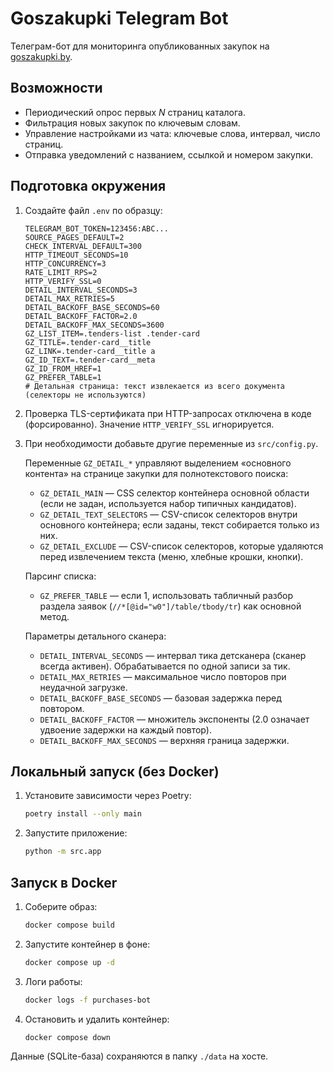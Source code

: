 # Goszakupki Telegram Bot

Телеграм-бот для мониторинга опубликованных закупок на [goszakupki.by](https://goszakupki.by/tenders/posted).

## Возможности

- Периодический опрос первых *N* страниц каталога.
- Фильтрация новых закупок по ключевым словам.
- Управление настройками из чата: ключевые слова, интервал, число страниц.
- Отправка уведомлений с названием, ссылкой и номером закупки.

## Подготовка окружения

1. Создайте файл `.env` по образцу:

   ```
   TELEGRAM_BOT_TOKEN=123456:ABC...
   SOURCE_PAGES_DEFAULT=2
   CHECK_INTERVAL_DEFAULT=300
   HTTP_TIMEOUT_SECONDS=10
   HTTP_CONCURRENCY=3
   RATE_LIMIT_RPS=2
   HTTP_VERIFY_SSL=0
   DETAIL_INTERVAL_SECONDS=3
   DETAIL_MAX_RETRIES=5
   DETAIL_BACKOFF_BASE_SECONDS=60
   DETAIL_BACKOFF_FACTOR=2.0
   DETAIL_BACKOFF_MAX_SECONDS=3600
   GZ_LIST_ITEM=.tenders-list .tender-card
   GZ_TITLE=.tender-card__title
   GZ_LINK=.tender-card__title a
   GZ_ID_TEXT=.tender-card__meta
   GZ_ID_FROM_HREF=1
   GZ_PREFER_TABLE=1
   # Детальная страница: текст извлекается из всего документа (селекторы не используются)
   ```

2. Проверка TLS-сертификата при HTTP-запросах отключена в коде (форсированно). Значение `HTTP_VERIFY_SSL` игнорируется.

3. При необходимости добавьте другие переменные из `src/config.py`.
   
   Переменные `GZ_DETAIL_*` управляют выделением «основного контента» на странице закупки для полнотекстового поиска:
   - `GZ_DETAIL_MAIN` — CSS селектор контейнера основной области (если не задан, используется набор типичных кандидатов).
   - `GZ_DETAIL_TEXT_SELECTORS` — CSV-список селекторов внутри основного контейнера; если заданы, текст собирается только из них.
   - `GZ_DETAIL_EXCLUDE` — CSV-список селекторов, которые удаляются перед извлечением текста (меню, хлебные крошки, кнопки).
   
   Парсинг списка:
   - `GZ_PREFER_TABLE` — если 1, использовать табличный разбор раздела заявок (`//*[@id="w0"]/table/tbody/tr`) как основной метод.
   
   Параметры детального сканера:
   - `DETAIL_INTERVAL_SECONDS` — интервал тика детсканера (сканер всегда активен). Обрабатывается по одной записи за тик.
   - `DETAIL_MAX_RETRIES` — максимальное число повторов при неудачной загрузке.
   - `DETAIL_BACKOFF_BASE_SECONDS` — базовая задержка перед повтором.
   - `DETAIL_BACKOFF_FACTOR` — множитель экспоненты (2.0 означает удвоение задержки на каждый повтор).
   - `DETAIL_BACKOFF_MAX_SECONDS` — верхняя граница задержки.

## Локальный запуск (без Docker)

1. Установите зависимости через Poetry:

   ```bash
   poetry install --only main
   ```

2. Запустите приложение:

   ```bash
   python -m src.app
   ```

## Запуск в Docker

1. Соберите образ:

   ```bash
   docker compose build
   ```

2. Запустите контейнер в фоне:

   ```bash
   docker compose up -d
   ```

3. Логи работы:

   ```bash
   docker logs -f purchases-bot
   ```

4. Остановить и удалить контейнер:

   ```bash
   docker compose down
   ```

Данные (SQLite-база) сохраняются в папку `./data` на хосте.

